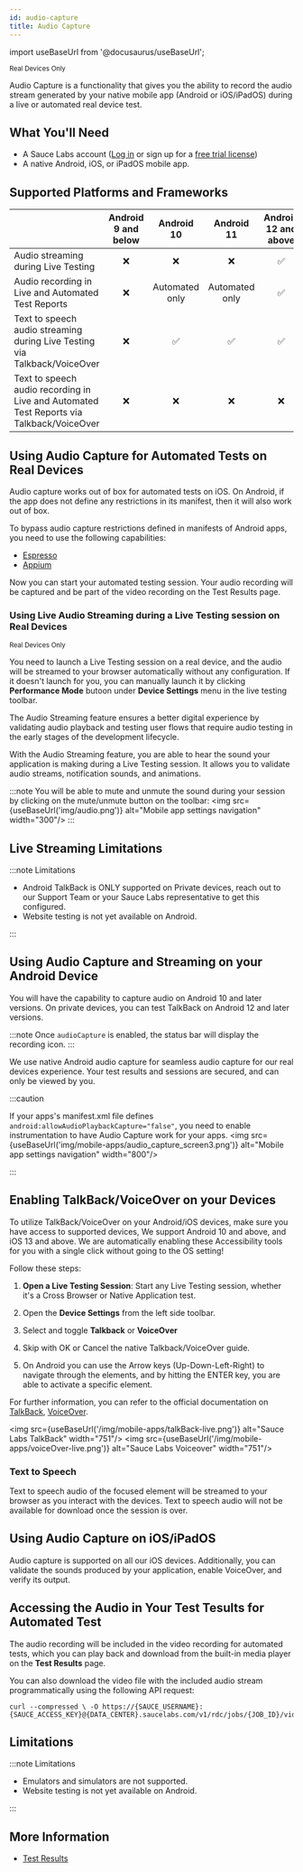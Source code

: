 ```yaml
---
id: audio-capture
title: Audio Capture
---
```


import useBaseUrl from '@docusaurus/useBaseUrl';

<p><small><span className="sauceGreen">Real Devices Only</span></small></p>

Audio Capture is a functionality that gives you the ability to record the audio stream generated by your native mobile app (Android or iOS/iPadOS) during a live or automated real device test.

## What You'll Need

- A Sauce Labs account ([Log in](https://accounts.saucelabs.com/am/XUI/#login/) or sign up for a [free trial license](https://saucelabs.com/sign-up))
- A native Android, iOS, or iPadOS mobile app.

## Supported Platforms and Frameworks

|                                                                                          | Android 9 and below |   Android 10   |   Android 11   | Android  12 and above | iOS (all versions) |
|------------------------------------------------------------------------------------------|:-------------------:|:--------------:|:--------------:|:---------------------:|:----------------:|
| Audio streaming during Live Testing                                                      |          ❌          |        ❌       |        ❌       |           ✅           |         ✅        |
| Audio recording in Live and Automated Test Reports                                       |          ❌          | Automated only | Automated only |           ✅           |         ❌        |
| Text to speech audio streaming during Live Testing via Talkback/VoiceOver                |          ❌          |        ✅       |        ✅       |           ✅           |         ✅        |
| Text to speech audio recording in Live and Automated Test Reports via Talkback/VoiceOver |          ❌          |        ❌       |        ❌       |           ❌           |         ❌        |

## Using Audio Capture for Automated Tests on Real Devices

Audio capture works out of box for automated tests on iOS. On Android, if the app does not define any restrictions in its manifest, then it will also work out of box. 

To bypass audio capture restrictions defined in manifests of Android apps, you need to use the following capabilities:

- [Espresso](/mobile-apps/automated-testing/espresso-xcuitest/espresso/#audiocapture)
- [Appium](/dev/test-configuration-options/#audiocapture)

Now you can start your automated testing session. Your audio recording will be captured and be part of the video recording on the Test Results page.

### Using Live Audio Streaming during a Live Testing session on Real Devices

<p><small><span className="sauceGreen">Real Devices Only</span></small></p>

You need to launch a Live Testing session on a real device, and the audio will be streamed to your browser automatically without any configuration. If it doesn't launch for you, you can manually launch it by clicking **Performance Mode** butoon under **Device Settings** menu in the live testing toolbar.

The Audio Streaming feature ensures a better digital experience by validating audio playback and testing user flows that require audio testing in the early stages of the development lifecycle.

With the Audio Streaming feature, you are able to hear the sound your application is making during a Live Testing session. It allows you to validate audio streams, notification sounds, and animations.

:::note
You will be able to mute and unmute the sound during your session by clicking on the mute/unmute button on the toolbar:
<img src={useBaseUrl('img/audio.png')} alt="Mobile app settings navigation" width="300"/>
:::

## Live Streaming Limitations

:::note Limitations

- Android TalkBack is ONLY supported on Private devices, reach out to our Support Team or your Sauce Labs representative to get this configured.
- Website testing is not yet available on Android.

:::

## Using Audio Capture and Streaming on your Android Device

You will have the capability to capture audio on Android 10 and later versions. On private devices, you can test TalkBack on Android 12 and later versions.

:::note
Once `audioCapture` is enabled, the status bar will display the recording icon.
:::

We use native Android audio capture for seamless audio capture for our real devices experience. Your test results and sessions are secured, and can only be viewed by you.

:::caution

If your apps's manifest.xml file defines `android:allowAudioPlaybackCapture="false"`, you need to enable instrumentation to have Audio Capture work for your apps.
<img src={useBaseUrl('img/mobile-apps/audio_capture_screen3.png')} alt="Mobile app settings navigation" width="800"/>

:::

## Enabling TalkBack/VoiceOver on your Devices

To utilize TalkBack/VoiceOver on your Android/iOS devices, make sure you have access to supported devices, We support Android 10 and above, and iOS 13 and above.
We are automatically enabling these Accessibility tools for you with a single click without going to the OS setting!

Follow these steps:

1. **Open a Live Testing Session**: Start any Live Testing session, whether it's a Cross Browser or Native Application test.

2. Open the **Device Settings** from the left side toolbar.

3. Select and toggle **Talkback** or **VoiceOver**

4. Skip with OK or Cancel the native Talkback/VoiceOver guide.

5. On Android you can use the Arrow keys (Up-Down-Left-Right) to navigate through the elements, and by hitting the ENTER key, you are able to activate a specific element.

For further information, you can refer to the official documentation on [TalkBack](https://support.google.com/accessibility/android/answer/6006598?sjid=17999569893329555730-EU), [VoiceOver](https://support.apple.com/guide/iphone/turn-on-and-practice-voiceover-iph3e2e415f/ios).

<img src={useBaseUrl('/img/mobile-apps/talkBack-live.png')} alt="Sauce Labs TalkBack" width="751"/>
<img src={useBaseUrl('/img/mobile-apps/voiceOver-live.png')} alt="Sauce Labs Voiceover" width="751"/>

### Text to Speech

Text to speech audio of the focused element will be streamed to your browser as you interact with the devices. Text to speech audio will not be available for download once the session is over.

## Using Audio Capture on iOS/iPadOS

Audio capture is supported on all our iOS devices. Additionally, you can validate the sounds produced by your application, enable VoiceOver, and verify its output.

## Accessing the Audio in Your Test Tesults for Automated Test

The audio recording will be included in the video recording for automated tests, which you can play back and download from the built-in media player on the **Test Results** page.

You can also download the video file with the included audio stream programmatically using the following API request:

```
curl --compressed \ -O https://{SAUCE_USERNAME}:{SAUCE_ACCESS_KEY}@{DATA_CENTER}.saucelabs.com/v1/rdc/jobs/{JOB_ID}/video.mp4
```

## Limitations

:::note Limitations

- Emulators and simulators are not supported.
- Website testing is not yet available on Android.

:::

## More Information

- [Test Results](/test-results/)
